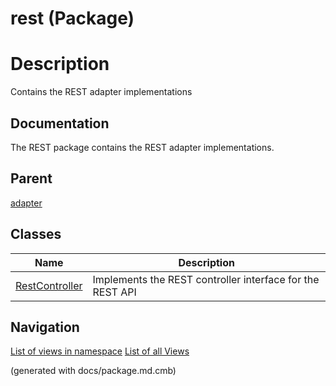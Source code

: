 # rest (Package)

# Description
Contains the REST adapter implementations

## Documentation
The REST package contains the REST adapter implementations.
## Parent
[adapter](../../../../../software-development/architecture/blueprint/clean-architecture/adapter.md)

## Classes
| Name | Description |
|---|---|
|[RestController](../../../../../software-development/architecture/blueprint/clean-architecture/adapter/rest/rest-controller.md)|Implements the REST controller interface for the REST API|


## Navigation
[List of views in namespace](./views-in-namespace.md)
[List of all Views](../../../../../views.md)

(generated with docs/package.md.cmb)

